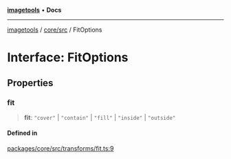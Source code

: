 [**imagetools**](../../../README.md) • **Docs**

***

[imagetools](../../../modules.md) / [core/src](../README.md) / FitOptions

# Interface: FitOptions

## Properties

### fit

> **fit**: `"cover"` \| `"contain"` \| `"fill"` \| `"inside"` \| `"outside"`

#### Defined in

[packages/core/src/transforms/fit.ts:9](https://github.com/JonasKruckenberg/imagetools/blob/b6421598cd4879d5c28755c1d558f8b5955cc5a1/packages/core/src/transforms/fit.ts#L9)
